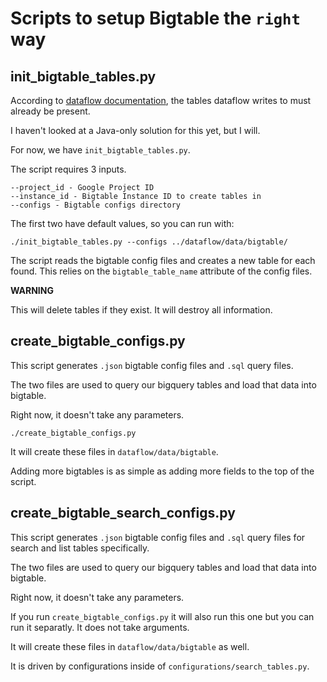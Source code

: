 
# Scripts to setup Bigtable the `right` way

## init_bigtable_tables.py

According to [dataflow documentation](https://cloud.google.com/bigtable/docs/dataflow-hbase),
the tables dataflow writes to must already be present.

I haven't looked at a Java-only solution for this yet, but I will.

For now, we have `init_bigtable_tables.py`.

The script requires 3 inputs.

```
--project_id - Google Project ID
--instance_id - Bigtable Instance ID to create tables in
--configs - Bigtable configs directory
```

The first two have default values, so you can run with:

```
./init_bigtable_tables.py --configs ../dataflow/data/bigtable/
```

The script reads the bigtable config files and creates a new table for
each found. This relies on the `bigtable_table_name` attribute of the config files.

**WARNING**

This will delete tables if they exist. It will destroy all information.


## create_bigtable_configs.py

This script generates `.json` bigtable config files and `.sql` query files.

The two files are used to query our bigquery tables and load that data into
bigtable.

Right now, it doesn't take any parameters.

```
./create_bigtable_configs.py
```

It will create these files in `dataflow/data/bigtable`.

Adding more bigtables is as simple as adding more fields to the top of the script.

## create_bigtable_search_configs.py

This script generates `.json` bigtable config files and `.sql` query files for
search and list tables specifically.

The two files are used to query our bigquery tables and load that data into
bigtable.

Right now, it doesn't take any parameters.

If you run `create_bigtable_configs.py` it will also run this one but you can
run it separatly. It does not take arguments.

It will create these files in `dataflow/data/bigtable` as well.

It is driven by configurations inside of `configurations/search_tables.py`.